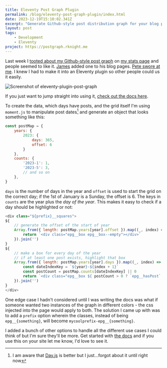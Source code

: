 ```yaml
---
title: Eleventy Post Graph Plugin
permalink: /blog/eleventy-post-graph-plugin/index.html
date: 2023-12-19T15:10:02.341Z
excerpt: "Generate Github-style post distribution graph for your blog posts in Eleventy"
layout: post
tags:
    - Development
    - Eleventy
project: https://postgraph.rknight.me
---
```


Last week I [tooted about my Github-style post graph](https://social.lol/@robb/111586346073402453) on [my stats page](/blog/stats) and people seemed to like it. [James](https://jamesdoc.com/blog/) added one to his blog pages. [Pete swore at me](https://social.lol/@pimoore/111586392676224177). I knew I had to make it into an Eleventy plugin so other people could us it easily.

![Screenshot of eleventy-plugin-post-graph](https://cdn.rknight.me/site/eleventy-plugin-post-graph-screenshot.png)

If you just want to jump straight into using it, [check out the docs here](https://postgraph.rknight.me). 

To create the data, which days have posts, and the grid itself I'm using `moment.js` to manipulate post dates[^1] and generate an object that looks something like this:

```js
const postMap = {
    years: {
        2023: {
            days: 365,
            offset: 6
        }
    },
    counts: {
        '2023-1': 1,
        '2023-5': 3,
        // and so on
    },
}
```

`days` is the number of days in the year and `offset` is used to start the grid on the correct day; if the 1st of January is a Sunday, the offset is 6. The keys in `counts` are the year plus the _day of the year_. This makes it easy to check if a day should be highlighted or not:

```js
<div class="${prefix}__squares">
${
    // generate the offset of the start of year
    Array.from({ length: postMap.years[year].offset }).map((_, index) => {
        return `<div class="epg__box epg__box--empty"></div>`
    }).join('')
}
${
    // make a box for every day of the year
    // if at least one post exists, highlight that box
    Array.from({ length: postMap.years[year].days }).map((_, index) => {
        const dateIndexKey = `${year}-${index + 1}`
        const postCount = postMap.counts[dateIndexKey] || 0
        return `<div class="epg__box ${ postCount > 0 ? `epg__hasPost` : '' }"></div>`
    }).join('')
}
</div>
```

One edge case I hadn't considered until I was writing the docs was what if someone wanted two instances of the graph in different colors - the css injected into the page would apply to both. The solution I came up with was to add a `prefix` option wherein the classes, instead of being `epg__{something}`, will become `mycoolprefix-epg__{something}`.

I added a bunch of other options to handle all the different use cases I could think of but I'm sure they'll be more. Get started with [the docs](https://postgraph.rknight.me/) and if you use this on your site let me know, I'd love to see it.

[^1]: I am aware that [Day.js](https://day.js.org) is better but I just...forgot about it until right now